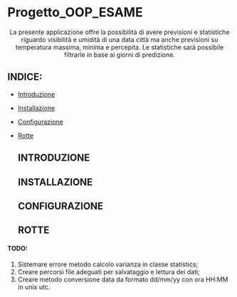# Progetto_OOP_ESAME

<p align="center">
  La presente applicazione offre la possibilità di avere previsioni e statistiche riguardo visibilità e umidità di una data città ma anche previsioni su temperatura massima, minima e percepita. Le statistiche sarà possibile filtrarle in base ai giorni di predizione.
</p>

## INDICE:
* [Introduzione](#introduzione)
* [Installazione](#introduzione)
* [Configurazione](#introduzione)
* [Rotte](#introduzione)

  ## INTRODUZIONE
  
  ## INSTALLAZIONE
  
  ## CONFIGURAZIONE
  
  ## ROTTE
  















#### TODO:
1. Sistemare errore metodo calcolo varianza in classe statistics;
2. Creare percorsi file adeguati per salvataggio e lettura dei dati;
3. Creare metodo conversione data da formato dd/mm/yy con ora HH:MM in unix utc.
